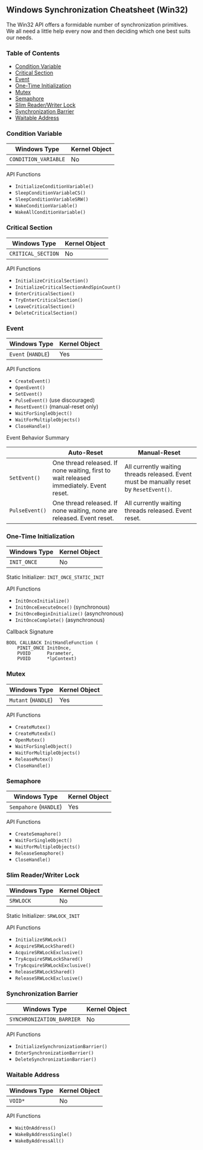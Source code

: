 ## Windows Synchronization Cheatsheet (Win32)

The Win32 API offers a formidable number of synchronization primitives. We all need a little help every now and then deciding which one best suits our needs.

### Table of Contents

- [Condition Variable](#condition-variable)
- [Critical Section](#critical-section)
- [Event](#event)
- [One-Time Initialization](#one-time-initialization)
- [Mutex](#mutex)
- [Semaphore](#semaphore)
- [Slim Reader/Writer Lock](#slim-reader-writer-lock)
- [Synchronization Barrier](#synchronization-barrier)
- [Waitable Address](#waitable-address)

### Condition Variable

| Windows Type         | Kernel Object |
|----------------------|---------------|
| `CONDITION_VARIABLE` | No            |

API Functions

- `InitializeConditionVariable()`
- `SleepConditionVariableCS()`
- `SleepConditionVariableSRW()`
- `WakeConditionVariable()`
- `WakeAllConditionVariable()`

### Critical Section

| Windows Type         | Kernel Object |
|----------------------|---------------|
| `CRITICAL_SECTION`   | No            |

API Functions

- `InitializeCriticalSection()`
- `InitializeCriticalSectionAndSpinCount()`
- `EnterCriticalSection()`
- `TryEnterCriticalSection()`
- `LeaveCriticalSection()`
- `DeleteCriticalSection()`

### Event

| Windows Type         | Kernel Object |
|----------------------|---------------|
| `Event` (`HANDLE`)   | Yes           |

API Functions

- `CreateEvent()`
- `OpenEvent()`
- `SetEvent()`
- `PulseEvent()` (use discouraged)
- `ResetEvent()` (manual-reset only)
- `WaitForSingleObject()`
- `WaitForMultipleObjects()`
- `CloseHandle()`

Event Behavior Summary

|                | Auto-Reset                                                                             | Manual-Reset                                                                            |
|----------------|----------------------------------------------------------------------------------------|-----------------------------------------------------------------------------------------|
| `SetEvent()`   | One thread released. If none waiting, first to wait released immediately. Event reset. | All currently waiting threads released. Event must be manually reset by `ResetEvent()`. |
| `PulseEvent()` | One thread released. If none waiting, none are released. Event reset.                  | All currently waiting threads released. Event reset.                                    |

### One-Time Initialization

| Windows Type         | Kernel Object |
|----------------------|---------------|
| `INIT_ONCE`          | No            |

Static Initializer: `INIT_ONCE_STATIC_INIT`

API Functions

- `InitOnceInitialize()`
- `InitOnceExecuteOnce()` (synchronous)
- `InitOnceBeginInitialize()` (asynchronous)
- `InitOnceComplete()` (asynchronous)

Callback Signature

```
BOOL CALLBACK InitHandleFunction (
    PINIT_ONCE InitOnce,        
    PVOID      Parameter,            
    PVOID      *lpContext) 
```

### Mutex 

| Windows Type         | Kernel Object |
|----------------------|---------------|
| `Mutant` (`HANDLE`)  | Yes           |

API Functions

- `CreateMutex()`
- `CreateMutexEx()`
- `OpenMutex()`
- `WaitForSingleObject()`
- `WaitForMultipleObjects()`
- `ReleaseMutex()`
- `CloseHandle()`

### Semaphore

| Windows Type           | Kernel Object  |
|------------------------|----------------|
| `Sempahore` (`HANDLE`) | Yes            |

API Functions

- `CreateSemaphore()`
- `WaitForSingleObject()`
- `WaitForMultipleObjects()`
- `ReleaseSemaphore()`
- `CloseHandle()`

### Slim Reader/Writer Lock

| Windows Type         | Kernel Object |
|----------------------|---------------|
| `SRWLOCK`            | No            |

Static Initializer: `SRWLOCK_INIT`

API Functions

- `InitializeSRWLock()`
- `AcquireSRWLockShared()`
- `AcquireSRWLockExclusive()`
- `TryAcquireSRWLockShared()`
- `TryAcquireSRWLockExclusive()`
- `ReleaseSRWLockShared()`
- `ReleaseSRWLockExclusive()`

### Synchronization Barrier

| Windows Type              | Kernel Object |
|---------------------------|---------------|
| `SYNCHRONIZATION_BARRIER` | No            |

API Functions

- `InitializeSynchronizationBarrier()`
- `EnterSynchronizationBarrier()`
- `DeleteSynchronizationBarrier()`

### Waitable Address

| Windows Type         | Kernel Object |
|----------------------|---------------|
| `VOID*`              | No            |

API Functions

- `WaitOnAddress()`
- `WakeByAddressSingle()`
- `WakeByAddressAll()`